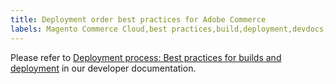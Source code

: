 ```yaml
---
title: Deployment order best practices for Adobe Commerce
labels: Magento Commerce Cloud,best practices,build,deployment,devdocs,Adobe Commerce,cloud infrastructure
---
```


Please refer to [Deployment process: Best practices for builds and deployment](https://devdocs.magento.com/cloud/reference/discover-deploy.html#best-practices) in our developer documentation.
